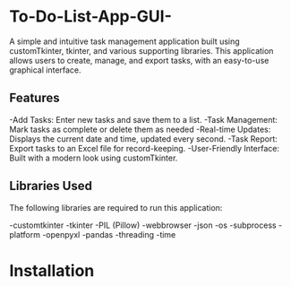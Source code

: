 # To-Do-List-App-GUI-

A simple and intuitive task management application built using customTkinter, tkinter, and various supporting libraries. This application allows users to create, manage, and export tasks, with an easy-to-use graphical interface.

## Features

-Add Tasks: Enter new tasks and save them to a list.
-Task Management: Mark tasks as complete or delete them as needed
-Real-time Updates: Displays the current date and time, updated every second.
-Task Report: Export tasks to an Excel file for record-keeping.
-User-Friendly Interface: Built with a modern look using customTkinter.

## Libraries Used

The following libraries are required to run this application:

-customtkinter
-tkinter
-PIL (Pillow)
-webbrowser
-json
-os
-subprocess
-platform
-openpyxl
-pandas
-threading
-time

# Installation

